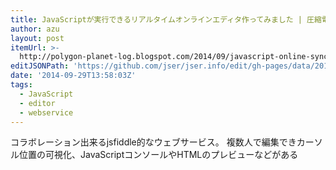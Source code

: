 ```yaml
---
title: JavaScriptが実行できるリアルタイムオンラインエディタ作ってみました | 圧縮電子どうのこうの
author: azu
layout: post
itemUrl: >-
  http://polygon-planet-log.blogspot.com/2014/09/javascript-online-synchronize-editor.html
editJSONPath: 'https://github.com/jser/jser.info/edit/gh-pages/data/2014/09/index.json'
date: '2014-09-29T13:58:03Z'
tags:
  - JavaScript
  - editor
  - webservice
---
```

コラボレーション出来るjsfiddle的なウェブサービス。
複数人で編集できカーソル位置の可視化、JavaScriptコンソールやHTMLのプレビューなどがある
